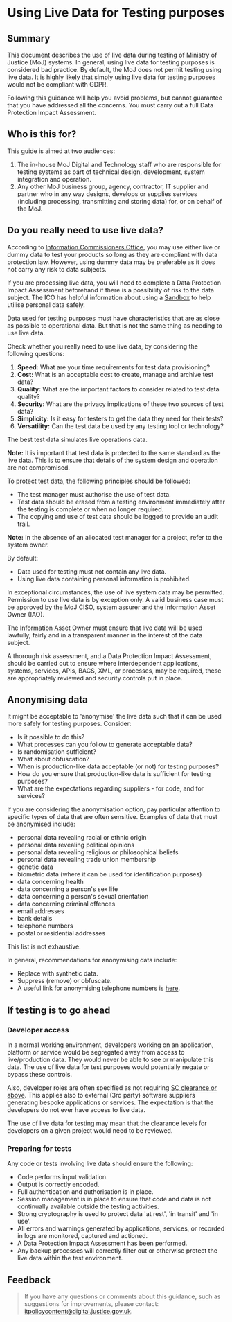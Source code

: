 # Using Live Data for Testing purposes

## Summary

This document describes the use of live data during testing of Ministry of Justice \(MoJ\) systems. In general, using live data for testing purposes is considered bad practice. By default, the MoJ does not permit testing using live data. It is highly likely that simply using live data for testing purposes would not be compliant with GDPR.

Following this guidance will help you avoid problems, but cannot guarantee that you have addressed all the concerns. You must carry out a full Data Protection Impact Assessment.

## Who is this for?

This guide is aimed at two audiences:

1.  The in-house MoJ Digital and Technology staff who are responsible for testing systems as part of technical design, development, system integration and operation.
2.  Any other MoJ business group, agency, contractor, IT supplier and partner who in any way designs, develops or supplies services \(including processing, transmitting and storing data\) for, or on behalf of the MoJ.

## Do you really need to use live data?

According to [Information Commissioners Office](https://ico.org.uk/), you may use either live or dummy data to test your products so long as they are compliant with data protection law. However, using dummy data may be preferable as it does not carry any risk to data subjects.

If you are processing live data, you will need to complete a Data Protection Impact Assessment beforehand if there is a possibility of risk to the data subject. The ICO has helpful information about using a [Sandbox](https://ico.org.uk/for-organisations/the-guide-to-the-sandbox/) to help utilise personal data safely.

Data used for testing purposes must have characteristics that are as close as possible to operational data. But that is not the same thing as needing to use live data.

Check whether you really need to use live data, by considering the following questions:

1.  **Speed:** What are your time requirements for test data provisioning?
2.  **Cost:** What is an acceptable cost to create, manage and archive test data?
3.  **Quality:** What are the important factors to consider related to test data quality?
4.  **Security:** What are the privacy implications of these two sources of test data?
5.  **Simplicity:** Is it easy for testers to get the data they need for their tests?
6.  **Versatility:** Can the test data be used by any testing tool or technology?

The best test data simulates live operations data.

**Note:** It is important that test data is protected to the same standard as the live data. This is to ensure that details of the system design and operation are not compromised.

To protect test data, the following principles should be followed:

-   The test manager must authorise the use of test data.
-   Test data should be erased from a testing environment immediately after the testing is complete or when no longer required.
-   The copying and use of test data should be logged to provide an audit trail.

**Note:** In the absence of an allocated test manager for a project, refer to the system owner.

By default:

-   Data used for testing must not contain any live data.
-   Using live data containing personal information is prohibited.

In exceptional circumstances, the use of live system data may be permitted. Permission to use live data is by exception only. A valid business case must be approved by the MoJ CISO, system assurer and the Information Asset Owner \(IAO\).

The Information Asset Owner must ensure that live data will be used lawfully, fairly and in a transparent manner in the interest of the data subject.

A thorough risk assessment, and a Data Protection Impact Assessment, should be carried out to ensure where interdependent applications, systems, services, APIs, BACS, XML, or processes, may be required, these are appropriately reviewed and security controls put in place.

## Anonymising data

It might be acceptable to 'anonymise' the live data such that it can be used more safely for testing purposes. Consider:

-   Is it possible to do this?
-   What processes can you follow to generate acceptable data?
-   Is randomisation sufficient?
-   What about obfuscation?
-   When is production-like data acceptable \(or not\) for testing purposes?
-   How do you ensure that production-like data is sufficient for testing purposes?
-   What are the expectations regarding suppliers - for code, and for services?

If you are considering the anonymisation option, pay particular attention to specific types of data that are often sensitive. Examples of data that must be anonymised include:

-   personal data revealing racial or ethnic origin
-   personal data revealing political opinions
-   personal data revealing religious or philosophical beliefs
-   personal data revealing trade union membership
-   genetic data
-   biometric data \(where it can be used for identification purposes\)
-   data concerning health
-   data concerning a person's sex life
-   data concerning a person's sexual orientation
-   data concerning criminal offences
-   email addresses
-   bank details
-   telephone numbers
-   postal or residential addresses

This list is not exhaustive.

In general, recommendations for anonymising data include:

-   Replace with synthetic data.
-   Suppress \(remove\) or obfuscate.
-   A useful link for anonymising telephone numbers is [here](https://www.ofcom.org.uk/phones-telecoms-and-internet/information-for-industry/numbering/numbers-for-drama).

## If testing is to go ahead

### Developer access

In a normal working environment, developers working on an application, platform or service would be segregated away from access to live/production data. They would never be able to see or manipulate this data. The use of live data for test purposes would potentially negate or bypass these controls.

Also, developer roles are often specified as not requiring [SC clearance or above](minimum-user-clearance-requirements-guide.md). This applies also to external \(3rd party\) software suppliers generating bespoke applications or services. The expectation is that the developers do not ever have access to live data.

The use of live data for testing may mean that the clearance levels for developers on a given project would need to be reviewed.

### Preparing for tests

Any code or tests involving live data should ensure the following:

-   Code performs input validation.
-   Output is correctly encoded.
-   Full authentication and authorisation is in place.
-   Session management is in place to ensure that code and data is not continually available outside the testing activities.
-   Strong cryptography is used to protect data 'at rest', 'in transit' and 'in use'.
-   All errors and warnings generated by applications, services, or recorded in logs are monitored, captured and actioned.
-   A Data Protection Impact Assessment has been performed.
-   Any backup processes will correctly filter out or otherwise protect the live data within the test environment.

## Feedback

> If you have any questions or comments about this guidance, such as suggestions for improvements, please contact: [itpolicycontent@digital.justice.gov.uk](mailto:itpolicycontent@digital.justice.gov.uk).

